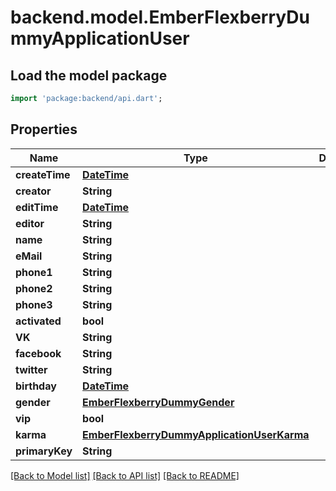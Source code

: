 # backend.model.EmberFlexberryDummyApplicationUser

## Load the model package
```dart
import 'package:backend/api.dart';
```

## Properties
Name | Type | Description | Notes
------------ | ------------- | ------------- | -------------
**createTime** | [**DateTime**](DateTime.md) |  | [optional] 
**creator** | **String** |  | [optional] 
**editTime** | [**DateTime**](DateTime.md) |  | [optional] 
**editor** | **String** |  | [optional] 
**name** | **String** |  | [optional] 
**eMail** | **String** |  | [optional] 
**phone1** | **String** |  | [optional] 
**phone2** | **String** |  | [optional] 
**phone3** | **String** |  | [optional] 
**activated** | **bool** |  | [optional] 
**VK** | **String** |  | [optional] 
**facebook** | **String** |  | [optional] 
**twitter** | **String** |  | [optional] 
**birthday** | [**DateTime**](DateTime.md) |  | [optional] 
**gender** | [**EmberFlexberryDummyGender**](EmberFlexberryDummyGender.md) |  | [optional] 
**vip** | **bool** |  | [optional] 
**karma** | [**EmberFlexberryDummyApplicationUserKarma**](EmberFlexberryDummyApplicationUserKarma.md) |  | [optional] 
**primaryKey** | **String** |  | [optional] 

[[Back to Model list]](../README.md#documentation-for-models) [[Back to API list]](../README.md#documentation-for-api-endpoints) [[Back to README]](../README.md)


